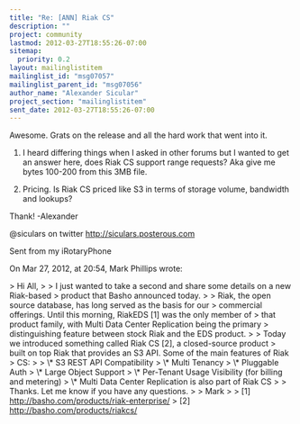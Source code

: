 ```yaml
---
title: "Re: [ANN] Riak CS"
description: ""
project: community
lastmod: 2012-03-27T18:55:26-07:00
sitemap:
  priority: 0.2
layout: mailinglistitem
mailinglist_id: "msg07057"
mailinglist_parent_id: "msg07056"
author_name: "Alexander Sicular"
project_section: "mailinglistitem"
sent_date: 2012-03-27T18:55:26-07:00
---
```



Awesome. Grats on the release and all the hard work that went into it. 

1. I heard differing things when I asked in other forums but I wanted to get an 
answer here, does Riak CS support range requests? Aka give me bytes 100-200 
from this 3MB file. 

2. Pricing. Is Riak CS priced like S3 in terms of storage volume, bandwidth and 
lookups?

Thank!
-Alexander


@siculars on twitter
http://siculars.posterous.com

Sent from my iRotaryPhone

On Mar 27, 2012, at 20:54, Mark Phillips  wrote:

&gt; Hi All, 
&gt; 
&gt; I just wanted to take a second and share some details on a new Riak-based 
&gt; product that Basho announced today. 
&gt; 
&gt; Riak, the open source database, has long served as the basis for our 
&gt; commercial offerings. Until this morning, RiakEDS [1] was the only member of 
&gt; that product family, with Multi Data Center Replication being the primary 
&gt; distinguishing feature between stock Riak and the EDS product. 
&gt; 
&gt; Today we introduced something called Riak CS [2], a closed-source product 
&gt; built on top Riak that provides an S3 API. Some of the main features of Riak 
&gt; CS:
&gt; 
&gt; \\* S3 REST API Compatibility 
&gt; \\* Multi Tenancy 
&gt; \\* Pluggable Auth
&gt; \\* Large Object Support 
&gt; \\* Per-Tenant Usage Visibility (for billing and metering)
&gt; \\* Multi Data Center Replication is also part of Riak CS
&gt; 
&gt; Thanks. Let me know if you have any questions. 
&gt; 
&gt; Mark 
&gt; 
&gt; [1] http://basho.com/products/riak-enterprise/
&gt; [2] http://basho.com/products/riakcs/
